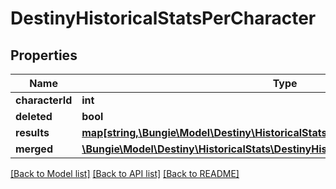 # DestinyHistoricalStatsPerCharacter

## Properties
Name | Type | Description | Notes
------------ | ------------- | ------------- | -------------
**characterId** | **int** |  | [optional] 
**deleted** | **bool** |  | [optional] 
**results** | [**map[string,\Bungie\Model\Destiny\HistoricalStats\DestinyHistoricalStatsByPeriod]**](DestinyHistoricalStatsByPeriod.md) |  | [optional] 
**merged** | [**\Bungie\Model\Destiny\HistoricalStats\DestinyHistoricalStatsByPeriod**](DestinyHistoricalStatsByPeriod.md) |  | [optional] 

[[Back to Model list]](../README.md#documentation-for-models) [[Back to API list]](../README.md#documentation-for-api-endpoints) [[Back to README]](../README.md)


